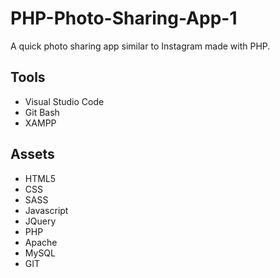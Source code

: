 # PHP-Photo-Sharing-App-1
A quick photo sharing app similar to Instagram made with PHP.
## Tools
- Visual Studio Code
- Git Bash
- XAMPP
## Assets
- HTML5
- CSS
- SASS
- Javascript
- JQuery
- PHP
- Apache
- MySQL
- GIT
